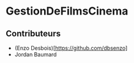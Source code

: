 # GestionDeFilmsCinema

## Contributeurs
- (Enzo Desbois)[https://github.com/dbsenzo]
- Jordan Baumard

